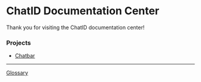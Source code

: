 ChatID Documentation Center
=======================

Thank you for visiting the ChatID documentation center!

### Projects

* [Chatbar](chatbar/index.md)

------------------------------------------------------------------------------

[Glossary](glossary.md)

